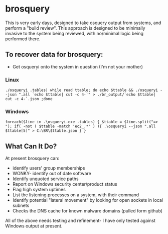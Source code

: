 # brosquery
This is very early days, designed to take osquery output from systems, and perform a "build review". This approach is designed to be minimally invasive to the system being reviewed, with no/minimal logic being performed there.

## To recover data for brosquery:

* Get osqueryi onto the system in question (I'm not your mother)

### Linux
```
./osqueryi .tables| while read ttable; do echo $ttable && ./osqueryi --json ".all `echo $ttable| cut -c 4-`" > ./br_output/`echo $ttable| cut -c 4-`.json ;done
```
### Windows
```
foreach($line in .\osqueryi.exe .tables) { $ttable = $line.split("=> "); if( -not ( $ttable -match 'ec2_.*' ) ){ .\osqueryi --json ".all $ttable[5]" > C:\BR\$ttable.json } }
```

## What Can It Do?
At present brosquery can:

* identify users' group memberships
* WONKY- identify out of date software
* Identify unquoted service paths
* Report on Windows security center/product status
* Flag high system uptimes
* List the listening processes on a system, with their command
* Identify potential "lateral movement" by looking for open sockets in local subnets
* Checks the DNS cache for known malware domains (pulled form github)

All of the above needs testing and refinement- I have only tested against Windows output at present.
